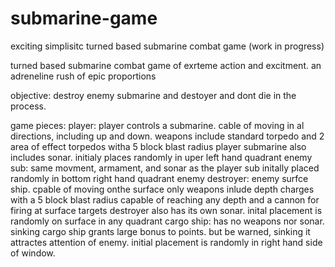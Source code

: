 # submarine-game
exciting simplisitc turned based submarine combat game (work in progress)

turned based submarine combat game of exrteme action and excitment. an adreneline rush of epic proportions

objective:
  destroy enemy submarine and destoyer and dont die in the process.

game pieces:
  player: 
    player controls a submarine. cable of moving in al directions, including up and down. 
    weapons include standard torpedo and 2 area of effect torpedos witha 5 block blast radius
    player submarine also includes sonar. 
    initialy places randomly in uper left hand quadrant
  enemy sub:
    same movment, armament, and sonar as the player sub
    initally placed randomly in bottom right hand quadrant
  enemy destroyer:
    enemy surfce ship. cpable of moving onthe surface only
    weapons inlude depth charges with a 5 block blast radius capable of reaching any depth and a cannon for firing at surface targets
    destroyer also has its own sonar.
    inital placement is randomly on surface in any quadrant
    cargo ship:
      has no weapons nor sonar. 
      sinking cargo ship grants large bonus to points. but be warned, sinking it attractes attention of enemy.
      initial placement is randomly in right hand side of window.
